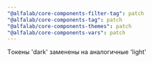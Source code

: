 ```yaml
---
"@alfalab/core-components-filter-tag": patch
"@alfalab/core-components-tag": patch
"@alfalab/core-components-themes": patch
"@alfalab/core-components-vars": patch
---
```


Tокены 'dark' заменены на аналогичные 'light'
